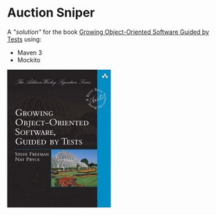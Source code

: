 Auction Sniper
==============

A _"solution"_ for the book [Growing Object-Oriented Software Guided by Tests](http://www.growing-object-oriented-software.com/) using:

 - Maven 3
 - Mockito 

![Book cover](cover.jpg)

